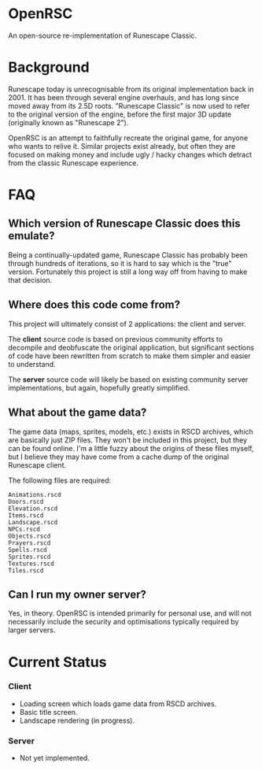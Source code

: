 # OpenRSC

An open-source re-implementation of Runescape Classic.

# Background

Runescape today is unrecognisable from its original implementation back in 2001. It has been through several engine overhauls, and has long since moved away from its 2.5D roots. "Runescape Classic" is now used to refer to the original version of the engine, before the first major 3D update (originally known as "Runescape 2").

OpenRSC is an attempt to faithfully recreate the original game, for anyone who wants to relive it. Similar projects exist already, but often they are focused on making money and include ugly / hacky changes which detract from the classic Runescape experience.

# FAQ

## Which version of Runescape Classic does this emulate?

Being a continually-updated game, Runescape Classic has probably been through hundreds of iterations, so it is hard to say which is the "true" version. Fortunately this project is still a long way off from having to make that decision.

## Where does this code come from?

This project will ultimately consist of 2 applications: the client and server.

The **client** source code is based on previous community efforts to decompile and deobfuscate the original application, but significant sections of code have been rewritten from scratch to make them simpler and easier to understand.

The **server** source code will likely be based on existing community server implementations, but again, hopefully greatly simplified.

## What about the game data?

The game data (maps, sprites, models, etc.) exists in RSCD archives, which are basically just ZIP files. They won't be included in this project, but they can be found online. I'm a little fuzzy about the origins of these files myself, but I believe they may have come from a cache dump of the original Runescape client.

The following files are required:

    Animations.rscd
    Doors.rscd
    Elevation.rscd
    Items.rscd
    Landscape.rscd
    NPCs.rscd
    Objects.rscd
    Prayers.rscd
    Spells.rscd
    Sprites.rscd
    Textures.rscd
    Tiles.rscd

## Can I run my owner server?

Yes, in theory. OpenRSC is intended primarily for personal use, and will not necessarily include the security and optimisations typically required by larger servers.

# Current Status

### Client

 - Loading screen which loads game data from RSCD archives.
 - Basic title screen.
 - Landscape rendering (in progress).

### Server

 - Not yet implemented.
